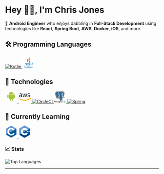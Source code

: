 # Hey 👋🏾, I'm Chris Jones  

📱 **Android Engineer** who enjoys dabbling in **Full-Stack Development** using technologies like **React**, **Spring Boot**, **AWS**, **Docker**, **iOS**, and more.  

## 🛠️ Programming Languages  

<a href="https://kotlinlang.org" target="_blank" rel="noreferrer">  
  <img src="https://www.vectorlogo.zone/logos/kotlinlang/kotlinlang-icon.svg" alt="Kotlin" width="40" height="40"/>  
</a>  
<a href="https://www.java.com" target="_blank" rel="noreferrer">  
  <img src="https://raw.githubusercontent.com/devicons/devicon/master/icons/java/java-original.svg" alt="Java" width="40" height="40"/>  
</a>  

## 🔧 Technologies  

<a href="https://developer.android.com" target="_blank" rel="noreferrer">  
  <img src="https://raw.githubusercontent.com/devicons/devicon/master/icons/android/android-original-wordmark.svg" alt="Android" width="40" height="40"/>  
</a>  
<a href="https://aws.amazon.com" target="_blank" rel="noreferrer">  
  <img src="https://raw.githubusercontent.com/devicons/devicon/master/icons/amazonwebservices/amazonwebservices-original-wordmark.svg" alt="AWS" width="40" height="40"/>  
</a>  
<a href="https://circleci.com" target="_blank" rel="noreferrer">  
  <img src="https://www.vectorlogo.zone/logos/circleci/circleci-icon.svg" alt="CircleCI" width="40" height="40"/>  
</a>  
<a href="https://www.postgresql.org" target="_blank" rel="noreferrer">  
  <img src="https://raw.githubusercontent.com/devicons/devicon/master/icons/postgresql/postgresql-original-wordmark.svg" alt="PostgreSQL" width="40" height="40"/>  
</a>  
<a href="https://spring.io/" target="_blank" rel="noreferrer">  
  <img src="https://www.vectorlogo.zone/logos/springio/springio-icon.svg" alt="Spring" width="40" height="40"/>  
</a>  

## 🌱 Currently Learning  

<a href="https://www.cprogramming.com/" target="_blank" rel="noreferrer">  
  <img src="https://raw.githubusercontent.com/devicons/devicon/master/icons/c/c-original.svg" alt="C" width="40" height="40"/>  
</a>  
<a href="https://www.w3schools.com/cpp/" target="_blank" rel="noreferrer">  
  <img src="https://raw.githubusercontent.com/devicons/devicon/master/icons/cplusplus/cplusplus-original.svg" alt="C++" width="40" height="40"/>  
</a>  

### 📈 Stats  

![Top Languages](https://github-readme-stats.vercel.app/api/top-langs/?username=CJMobileApps&layout=compact&theme=tokyonight)  

---



